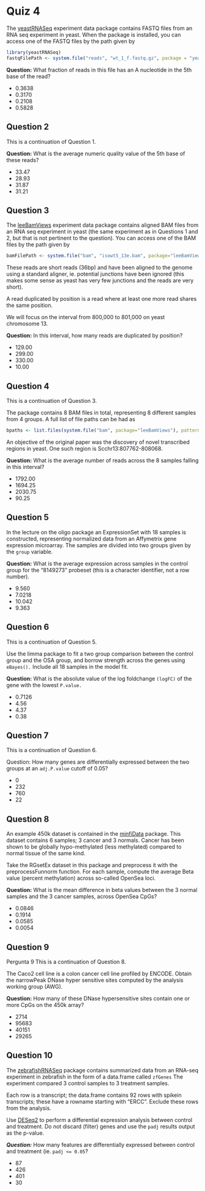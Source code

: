 # Quiz 4

The [yeastRNASeq](http://bioconductor.org/packages/release/bioc/html/yeastRNASeq.html)
experiment data package contains FASTQ files from an RNA seq experiment in yeast. When the package is installed, you can access one of the FASTQ files 
by the path given by 
```r
library(yeastRNASeq)
fastqFilePath <- system.file("reads", "wt_1_f.fastq.gz", package = "yeastRNASeq")
```
**Question:** What fraction of reads in this file has an A nucleotide in the 5th base of the read?
* 0.3638
* 0.3170
* 0.2108
* 0.5828

## Question 2
This is a continuation of Question 1.

**Question:** What is the average numeric quality value of the 5th base of these reads?
* 33.47
* 28.93
* 31.87
* 31.21

## Question 3
The [leeBamViews](http://bioconductor.org/packages/release/bioc/html/leeBamViews.html) experiment data package contains aligned BAM files from an RNA seq experiment in yeast (the same experiment as in Questions 1 and 2, but that is not pertinent to the question). You can access one of the BAM files by the path given by
```r
bamFilePath <- system.file("bam", "isowt5_13e.bam", package="leeBamViews")
```
These reads are short reads (36bp) and have been aligned to the genome using a standard aligner, ie. potential junctions have been ignored (this makes some sense as yeast has very few junctions and the reads are very short).

A read duplicated by position is a read where at least one more read shares the same position.

We will focus on the interval from 800,000 to 801,000 on yeast chromosome 13.

**Question:** In this interval, how many reads are duplicated by position?
* 129.00
* 299.00
* 330.00
* 10.00

## Question 4
This is a continuation of Question 3.

The package contains 8 BAM files in total, representing 8 different samples from 4 groups. A full list of file paths can be had as
```r
bpaths <- list.files(system.file("bam", package="leeBamViews"), pattern = "bam$", full=TRUE)
```
An objective of the original paper was the discovery of novel transcribed regions in yeast. One such region is Scchr13:807762-808068.

**Question:** What is the average number of reads across the 8 samples falling in this interval?
* 1792.00
* 1694.25
* 2030.75
* 90.25

## Question 5
In the lecture on the oligo package an ExpressionSet with 18 samples is constructed, representing normalized data from an Affymetrix gene expression microarray. The samples are divided into two groups given by the 
```group``` variable.

**Question:** What is the average expression across samples in the control group for the “8149273” probeset (this is a character identifier, not a row number).
* 9.560
* 7.0218
* 10.042
* 9.363

## Question 6
This is a continuation of Question 5.

Use the limma package to fit a two group comparison between the control group and the OSA group, and borrow strength across the genes using ```eBayes().``` Include all 18 samples in the model fit.

**Question:** What is the absolute value of the log foldchange
```(logFC)``` of the gene with the lowest ```P.value.```
* 0.7126
* 4.56
* 4.37
* 0.38

## Question 7
This is a continuation of Question 6.

Question: How many genes are differentially expressed between the two groups at an 
```adj.P.value``` cutoff of 0.05?
* 0
* 232
* 760
* 22

## Question 8
An example 450k dataset is contained in the [minfiData](http://bioconductor.org/packages/release/bioc/html/minfiData.html) package. This dataset contains 6 samples; 3 cancer and 3 normals. Cancer has been shown to be globally hypo-methylated (less methylated) compared to normal tissue of the same kind.

Take the RGsetEx dataset in this package and preprocess it with the preprocessFunnorm function. For each sample, compute the average Beta value (percent methylation) across so-called OpenSea loci.

**Question:** What is the mean difference in beta values between the 3 normal samples and the 3 cancer samples, across OpenSea CpGs?
* 0.0846
* 0.1914
* 0.0585
* 0.0054

## Question 9
Pergunta 9
This is a continuation of Question 8.

The Caco2 cell line is a colon cancer cell line profiled by ENCODE. Obtain the narrowPeak DNase hyper sensitive sites computed by the analysis working group (AWG).

**Question:** How many of these DNase hypersensitive sites contain one or more CpGs on the 450k array?
* 2714
* 95683
* 40151
* 29265

## Question 10
The [zebrafishRNASeq](http://bioconductor.org/packages/release/bioc/html/zebrafishRNASeq.html) package contains summarized data from an RNA-seq experiment in zebrafish in the form of a data.frame called 
```zfGenes``` The experiment compared 3 control samples to 3 treatment samples.

Each row is a transcript; the data.frame contains 92 rows with spikein transcripts; these have a rowname starting with “ERCC”. Exclude these rows from the analysis.

Use [DESeq2](http://bioconductor.org/packages/release/bioc/html/DESeq2.html)
to perform a differential expression analysis between control and treatment. Do not discard (filter) genes and use the ```padj``` results output as the p-value.

***Question:*** How many features are differentially expressed between control and treatment (ie. 
```padj <= 0.05```?
* 87
* 426
* 401
* 30
